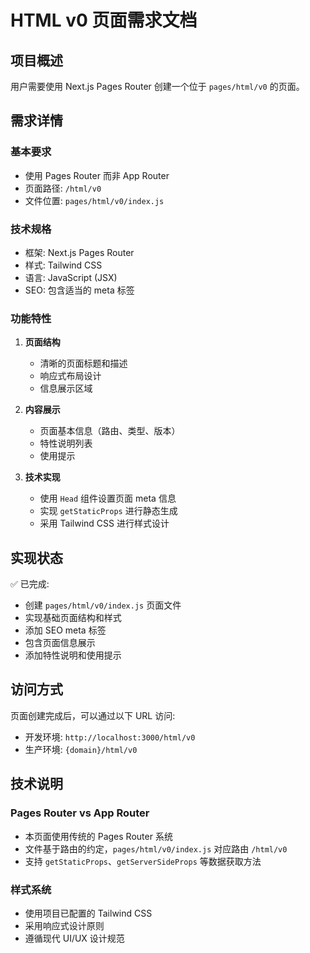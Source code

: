 # HTML v0 页面需求文档

## 项目概述

用户需要使用 Next.js Pages Router 创建一个位于 `pages/html/v0` 的页面。

## 需求详情

### 基本要求
- 使用 Pages Router 而非 App Router
- 页面路径: `/html/v0`
- 文件位置: `pages/html/v0/index.js`

### 技术规格
- 框架: Next.js Pages Router
- 样式: Tailwind CSS
- 语言: JavaScript (JSX)
- SEO: 包含适当的 meta 标签

### 功能特性
1. **页面结构**
   - 清晰的页面标题和描述
   - 响应式布局设计
   - 信息展示区域

2. **内容展示**
   - 页面基本信息（路由、类型、版本）
   - 特性说明列表
   - 使用提示

3. **技术实现**
   - 使用 `Head` 组件设置页面 meta 信息
   - 实现 `getStaticProps` 进行静态生成
   - 采用 Tailwind CSS 进行样式设计

## 实现状态

✅ 已完成:
- 创建 `pages/html/v0/index.js` 页面文件
- 实现基础页面结构和样式
- 添加 SEO meta 标签
- 包含页面信息展示
- 添加特性说明和使用提示

## 访问方式

页面创建完成后，可以通过以下 URL 访问:
- 开发环境: `http://localhost:3000/html/v0`
- 生产环境: `{domain}/html/v0`

## 技术说明

### Pages Router vs App Router
- 本页面使用传统的 Pages Router 系统
- 文件基于路由的约定，`pages/html/v0/index.js` 对应路由 `/html/v0`
- 支持 `getStaticProps`、`getServerSideProps` 等数据获取方法

### 样式系统
- 使用项目已配置的 Tailwind CSS
- 采用响应式设计原则
- 遵循现代 UI/UX 设计规范